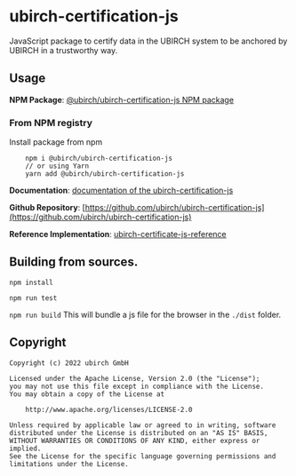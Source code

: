 # ubirch-certification-js

JavaScript package to certify data in the UBIRCH system to be anchored by UBIRCH in a trustworthy way.

## Usage

**NPM Package**:  [@ubirch/ubirch-certification-js NPM package](https://www.npmjs.com/package/@ubirch/ubirch-certification-js)

### From NPM registry

Install package from npm

```
    npm i @ubirch/ubirch-certification-js
    // or using Yarn
    yarn add @ubirch/ubirch-certification-js
```

**Documentation**: [documentation of the ubirch-certification-js](https://developer.ubirch.com/ubirch-certification-js/)

**Github Repository**: [https://github.com/ubirch/ubirch-certification-js](https://github.com/ubirch/ubirch-certification-js)

**Reference Implementation**: [ubirch-certificate-js-reference](https://github.com/ubirch/ubirch-certificate-js-reference)


## Building from sources.

`npm install`

`npm run test`

`npm run build` This will bundle a js file for the browser in the `./dist` folder.

## Copyright

```fundamental
Copyright (c) 2022 ubirch GmbH

Licensed under the Apache License, Version 2.0 (the "License");
you may not use this file except in compliance with the License.
You may obtain a copy of the License at

    http://www.apache.org/licenses/LICENSE-2.0

Unless required by applicable law or agreed to in writing, software
distributed under the License is distributed on an "AS IS" BASIS,
WITHOUT WARRANTIES OR CONDITIONS OF ANY KIND, either express or implied.
See the License for the specific language governing permissions and
limitations under the License.
```
